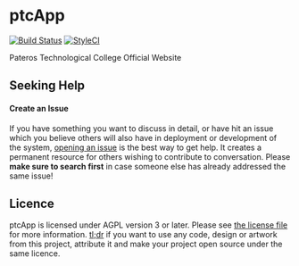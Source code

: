 ptcApp
=======

[![Build Status](https://travis-ci.org/cMaroon/ptcApp.svg?branch=master)](https://travis-ci.org/cMaroon/ptcApp) [![StyleCI](https://github.styleci.io/repos/135825118/shield)](https://github.styleci.io/repos/135825118)

Pateros Technological College Official Website

Seeking Help
------------

#### Create an Issue

If you have something you want to discuss in detail, or have hit an issue which you believe others will also have in deployment or development of the system, [opening an issue](https://github.com/cMaroon/ptcApp/issues) is the best way to get help. It creates a permanent resource for others wishing to contribute to conversation. Please **make sure to search first** in case someone else has already addressed the same issue!

Licence
-------

ptcApp is licensed under AGPL version 3 or later. Please see [the license file](LICENCE) for more information. [tl;dr](https://tldrlegal.com/license/gnu-affero-general-public-license-v3-(agpl-3.0)) if you want to use any code, design or artwork from this project, attribute it and make your project open source under the same licence.
